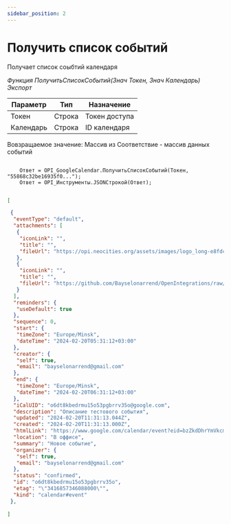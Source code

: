 ```yaml
---
sidebar_position: 2
---
```


# Получить список событий
Получает список соыбтий календаря

*Функция ПолучитьСписокСобытий(Знач Токен, Знач Календарь) Экспорт*

  | Параметр | Тип | Назначение |
  |-|-|-|
  | Токен | Строка | Токен доступа |
  | Календарь | Строка | ID календаря |
  
  Вовзращаемое значение: Массив из Соответствие - массив данных событий

```bsl title="Пример кода"
			
    Ответ = OPI_GoogleCalendar.ПолучитьСписокСобытий(Токен, "55868c32be16935f0...");  
    Ответ = OPI_Инструменты.JSONСтрокой(Ответ);                                       

```

```json title="Результат"

[

 {
  "eventType": "default",
  "attachments": [
   {
    "iconLink": "",
    "title": "",
    "fileUrl": "https://opi.neocities.org/assets/images/logo_long-e8fdcca6ff8b32e679ea49a1ccdd3eac.png"
   },
   {
    "iconLink": "",
    "title": "",
    "fileUrl": "https://github.com/Bayselonarrend/OpenIntegrations/raw/main/Media/logo.png?v1"
   }
  ],
  "reminders": {
   "useDefault": true
  },
  "sequence": 0,
  "start": {
   "timeZone": "Europe/Minsk",
   "dateTime": "2024-02-20T05:31:12+03:00"
  },
  "creator": {
   "self": true,
   "email": "bayselonarrend@gmail.com"
  },
  "end": {
   "timeZone": "Europe/Minsk",
   "dateTime": "2024-02-20T06:31:12+03:00"
  },
  "iCalUID": "o6dt8kbedrmu15o53pgbrrv35o@google.com",
  "description": "Описание тестового события",
  "updated": "2024-02-20T11:31:13.044Z",
  "created": "2024-02-20T11:31:13.000Z",
  "htmlLink": "https://www.google.com/calendar/event?eid=bzZkdDhrYmVkcm11MTVvNTNwZ2JycnYzNW8gYmF5c2Vsb25hcnJlbmRAbQ",
  "location": "В оффисе",
  "summary": "Новое событие",
  "organizer": {
   "self": true,
   "email": "bayselonarrend@gmail.com"
  },
  "status": "confirmed",
  "id": "o6dt8kbedrmu15o53pgbrrv35o",
  "etag": "\"3416857346088000\"",
  "kind": "calendar#event"
 },
 
]

```
